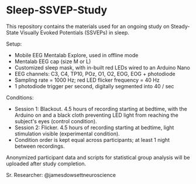 # Sleep-SSVEP-Study

This repository contains the materials used for an ongoing study on Steady-State Visually Evoked Potentials (SSVEPs) in sleep.

Setup:
- Mobile EEG Mentalab Explore, used in offline mode
- Mentalab EEG cap (size M or L)
- Customized sleep mask, with in-built red LEDs wired to an Arduino Nano
- EEG channels: C3, C4, TP10, POz, O1, O2, EOG, EOG + photodiode
- Sampling rate = 1000 Hz; red LED flicker frequency = 40 Hz
- 1 photodiode trigger per second, digitally segmented into 40 / sec

Conditions:
- Session 1: Blackout. 4.5 hours of recording starting at bedtime, with the Arduino on and a black cloth preventing LED light from reaching the subject's eyes (control condition).
- Session 2: Flicker. 4.5 hours of recording starting at bedtime, light stimulation visible (experimental condition).
- Condition order is kept equal across participants; at least 1 night between recordings.

Anonymized participant data and scripts for statistical group analysis will be uploaded after study completion.

Sr. Researcher: @jamesdowsettneuroscience